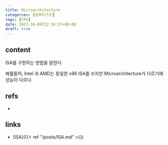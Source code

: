 ```yaml
---
title: Microarchitecture
categories: [컴퓨터구조]
tags: [CPU]
date: 2022-10-09T22:34:57+09:00
draft: true
---
```


## content
ISA를 구현하는 방법을 말한다. 

예를들어, Intel 과 AMD는 동일한 x86 ISA를 쓰지만 Microarchitecture가 다르기에 성능이 다르다.


## refs
- 


## links
- [ISA]({{< ref "/posts/ISA.md" >}})
